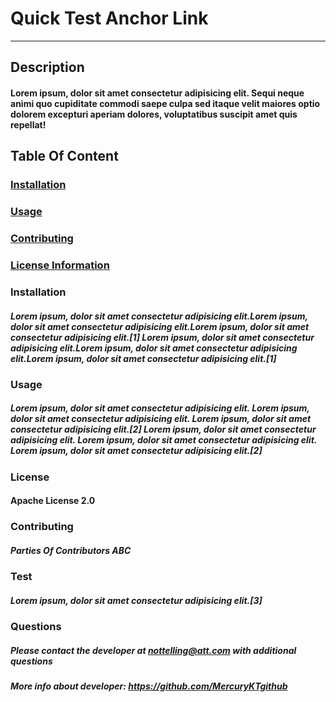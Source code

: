 # Quick Test Anchor Link 
  
--- 
  
## Description
#### Lorem ipsum, dolor sit amet consectetur adipisicing elit. Sequi neque animi quo cupiditate commodi saepe culpa sed itaque velit maiores optio dolorem excepturi aperiam dolores, voluptatibus suscipit amet quis repellat! 
  
## Table Of Content
#### 
  

### [Installation](#installation)
### [Usage](#usage)
### [Contributing](#contributing)
### [License Information](#license-information)



### Installation
##### Lorem ipsum, dolor sit amet consectetur adipisicing elit.Lorem ipsum, dolor sit amet consectetur adipisicing elit.Lorem ipsum, dolor sit amet consectetur adipisicing elit.[1] Lorem ipsum, dolor sit amet consectetur adipisicing elit.Lorem ipsum, dolor sit amet consectetur adipisicing elit.Lorem ipsum, dolor sit amet consectetur adipisicing elit.[1]
  
### Usage
##### Lorem ipsum, dolor sit amet consectetur adipisicing elit. Lorem ipsum, dolor sit amet consectetur adipisicing elit. Lorem ipsum, dolor sit amet consectetur adipisicing elit.[2] Lorem ipsum, dolor sit amet consectetur adipisicing elit. Lorem ipsum, dolor sit amet consectetur adipisicing elit. Lorem ipsum, dolor sit amet consectetur adipisicing elit.[2]
  
### License
#### Apache License 2.0 
  
### Contributing
##### Parties Of Contributors ABC 
  
### Test
##### Lorem ipsum, dolor sit amet consectetur adipisicing elit.[3] 
  
### Questions
##### Please contact the developer at <nottelling@att.com> with additional questions 
                
##### More info about developer: https://github.com/MercuryKTgithub 

